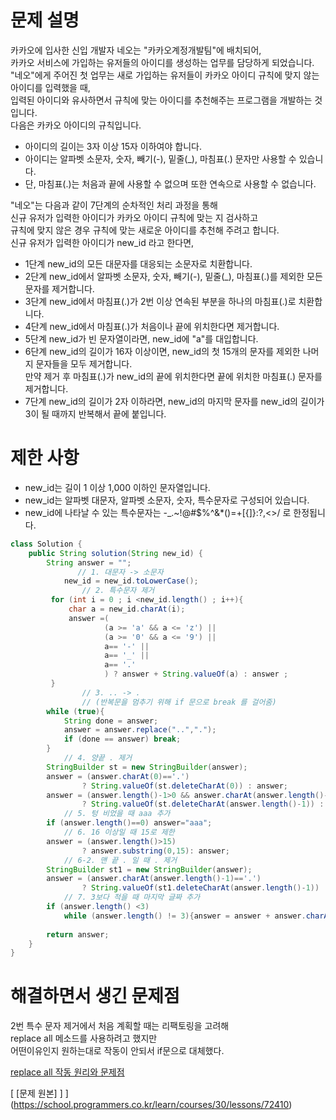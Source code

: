 # 문제 설명
카카오에 입사한 신입 개발자 네오는 "카카오계정개발팀"에 배치되어,  
카카오 서비스에 가입하는 유저들의 아이디를 생성하는 업무를 담당하게 되었습니다.  
"네오"에게 주어진 첫 업무는 새로 가입하는 유저들이 카카오 아이디 규칙에 맞지 않는 아이디를 입력했을 때,  
입력된 아이디와 유사하면서 규칙에 맞는 아이디를 추천해주는 프로그램을 개발하는 것입니다.  
다음은 카카오 아이디의 규칙입니다.  
* 아이디의 길이는 3자 이상 15자 이하여야 합니다.
* 아이디는 알파벳 소문자, 숫자, 빼기(-), 밑줄(_), 마침표(.) 문자만 사용할 수 있습니다.
* 단, 마침표(.)는 처음과 끝에 사용할 수 없으며 또한 연속으로 사용할 수 없습니다.  
  
"네오"는 다음과 같이 7단계의 순차적인 처리 과정을 통해  
신규 유저가 입력한 아이디가 카카오 아이디 규칙에 맞는 지 검사하고   
규칙에 맞지 않은 경우 규칙에 맞는 새로운 아이디를 추천해 주려고 합니다.  
신규 유저가 입력한 아이디가 new_id 라고 한다면,  
  
* 1단계 new_id의 모든 대문자를 대응되는 소문자로 치환합니다.
* 2단계 new_id에서 알파벳 소문자, 숫자, 빼기(-), 밑줄(_), 마침표(.)를 제외한 모든 문자를 제거합니다.
* 3단계 new_id에서 마침표(.)가 2번 이상 연속된 부분을 하나의 마침표(.)로 치환합니다.
* 4단계 new_id에서 마침표(.)가 처음이나 끝에 위치한다면 제거합니다.
* 5단계 new_id가 빈 문자열이라면, new_id에 "a"를 대입합니다.
* 6단계 new_id의 길이가 16자 이상이면, new_id의 첫 15개의 문자를 제외한 나머지 문자들을 모두 제거합니다.  
만약 제거 후 마침표(.)가 new_id의 끝에 위치한다면 끝에 위치한 마침표(.) 문자를 제거합니다.
* 7단계 new_id의 길이가 2자 이하라면, new_id의 마지막 문자를 new_id의 길이가 3이 될 때까지 반복해서 끝에 붙입니다.  
  
# 제한 사항
* new_id는 길이 1 이상 1,000 이하인 문자열입니다.
* new_id는 알파벳 대문자, 알파벳 소문자, 숫자, 특수문자로 구성되어 있습니다.
* new_id에 나타날 수 있는 특수문자는 -_.~!@#$%^&*()=+[{]}:?,<>/ 로 한정됩니다.  
  
```java
class Solution {
    public String solution(String new_id) {
        String answer = "";
               // 1. 대문자 -> 소문자
            new_id = new_id.toLowerCase();
                // 2. 특수문자 제거
         for (int i = 0 ; i <new_id.length() ; i++){
             char a = new_id.charAt(i);
             answer =(
                     (a >= 'a' && a <= 'z') ||
                     (a >= '0' && a <= '9') ||
                     a== '-' ||
                     a== '_' ||
                     a== '.'
                     ) ? answer + String.valueOf(a) : answer ;
         }
                // 3. .. -> .
                // (반복문을 멈추기 위해 if 문으로 break 를 걸어줌)
        while (true){
            String done = answer;
            answer = answer.replace("..",".");
            if (done == answer) break;
        }
            // 4. 양끝 . 제거
        StringBuilder st = new StringBuilder(answer);
        answer = (answer.charAt(0)=='.')
                ? String.valueOf(st.deleteCharAt(0)) : answer;
        answer = (answer.length()-1>0 && answer.charAt(answer.length()-1)=='.')
                ? String.valueOf(st.deleteCharAt(answer.length()-1)) : answer;
            // 5. 텅 비었을 때 aaa 추가
        if (answer.length()==0) answer="aaa";
            // 6. 16 이상일 때 15로 제한
        answer = (answer.length()>15)
                ? answer.substring(0,15): answer;
            // 6-2. 맨 끝 . 일 때 . 제거
        StringBuilder st1 = new StringBuilder(answer);
        answer = (answer.charAt(answer.length()-1)=='.')
                ? String.valueOf(st1.deleteCharAt(answer.length()-1)) : answer;
            // 7. 3보다 적을 때 마지막 글짜 추가
        if (answer.length() <3)
            while (answer.length() != 3){answer = answer + answer.charAt(answer.length()-1); }
        
        return answer;
    }
}
```  
  
# 해결하면서 생긴 문제점
2번 특수 문자 제거에서 처음 계획할 때는 리팩토링을 고려해  
replace all 메소드를 사용하려고 했지만  
어떤이유인지 원하는대로 작동이 안되서 if문으로 대체했다.  
  
[ replace all 작동 원리와 문제점 ](https://github.com/choideakook/choideakook.github.io/blob/master/_posts/2022-11-30-repalceAll.md)  
  
     
[ [문제 원본] ] ](https://school.programmers.co.kr/learn/courses/30/lessons/72410)
